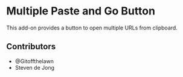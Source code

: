 # Multiple Paste and Go Button

This add-on provides a button to open multiple URLs from clipboard.

## Contributors

* @Gitoffthelawn
* Steven de Jong
